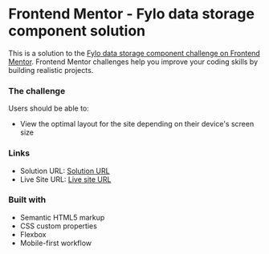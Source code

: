 # Frontend Mentor - Fylo data storage component solution

This is a solution to the [Fylo data storage component challenge on Frontend Mentor](https://www.frontendmentor.io/challenges/fylo-data-storage-component-1dZPRbV5n). Frontend Mentor challenges help you improve your coding skills by building realistic projects. 

### The challenge

Users should be able to:

- View the optimal layout for the site depending on their device's screen size

### Links

- Solution URL: [Solution URL](https://www.frontendmentor.io/solutions/fylo-data-storage-component-PaeqdnIJl-)
- Live Site URL: [Live site URL](https://fylo-data-storage-component-plum-nu.vercel.app/)

### Built with

- Semantic HTML5 markup
- CSS custom properties
- Flexbox
- Mobile-first workflow

